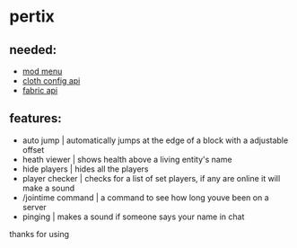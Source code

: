 # pertix

## needed:
- [mod menu](https://modrinth.com/mod/modmenu)
- [cloth config api](https://modrinth.com/mod/cloth-config)
- [fabric api](https://modrinth.com/mod/fabric-api)

## features:
- auto jump | automatically jumps at the edge of a block with a adjustable offset
- heath viewer | shows health above a living entity's name
- hide players | hides all the players
- player checker | checks for a list of set players, if any are online it will make a sound
- /jointime command | a command to see how long youve been on a server
- pinging | makes a sound if someone says your name in chat


thanks for using
